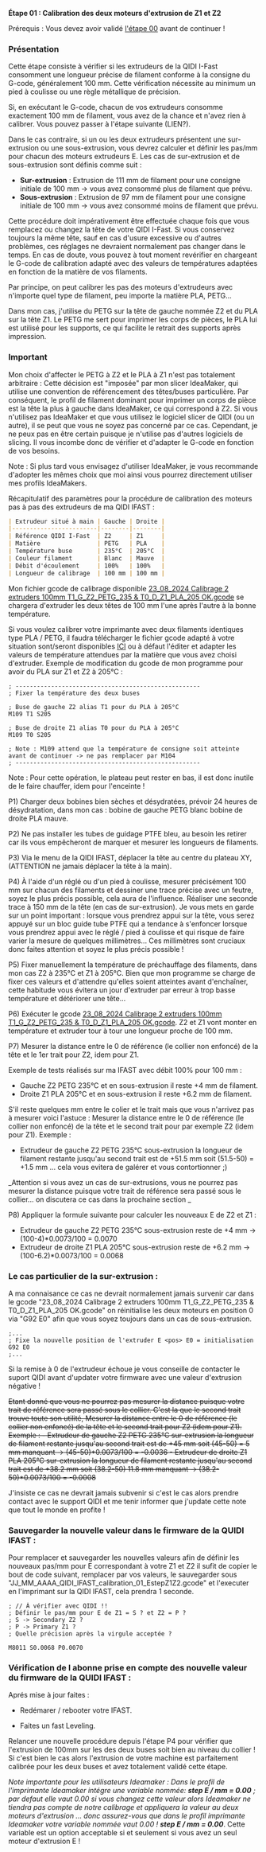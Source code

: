 **Étape 01 : Calibration des deux moteurs d'extrusion de Z1 et Z2**

Prérequis : Vous devez avoir validé [l'étape 00](https://github.com/sudtek/IMPRIMANTES_3D/blob/main/QIDI/IFAST/CALIBRATION/Etape%2000/Etape_00.md) avant de continuer !

### Présentation

Cette étape consiste à vérifier si les extrudeurs de la QIDI I-Fast consomment une longueur précise de filament conforme à la consigne du G-code, généralement 100 mm. Cette vérification nécessite au minimum un pied à coulisse ou une règle métallique de précision.

Si, en exécutant le G-code, chacun de vos extrudeurs consomme exactement 100 mm de filament, vous avez de la chance et n'avez rien à calibrer. Vous pouvez passer à l'étape suivante (LIEN?).

Dans le cas contraire, si un ou les deux extrudeurs présentent une sur-extrusion ou une sous-extrusion, vous devrez calculer et définir les pas/mm pour chacun des moteurs extrudeurs E. Les cas de sur-extrusion et de sous-extrusion sont définis comme suit :
- **Sur-extrusion** : Extrusion de 111 mm de filament pour une consigne initiale de 100 mm -> vous avez consommé plus de filament que prévu.
- **Sous-extrusion** : Extrusion de 97 mm de filament pour une consigne initiale de 100 mm -> vous avez consommé moins de filament que prévu.

Cette procédure doit impérativement être effectuée chaque fois que vous remplacez ou changez la tête de votre QIDI I-Fast. Si vous conservez toujours la même tête, sauf en cas d'usure excessive ou d'autres problèmes, ces réglages ne devraient normalement pas changer dans le temps. En cas de doute, vous pouvez à tout moment revérifier en chargeant le G-code de calibration adapté avec des valeurs de températures adaptées en fonction de la matière de vos filaments.

Par principe, on peut calibrer les pas des moteurs d'extrudeurs avec n'importe quel type de filament, peu importe la matière PLA, PETG...

Dans mon cas, j'utilise du PETG sur la tête de gauche nommée Z2 et du PLA sur la tête Z1. Le PETG me sert pour imprimer les corps de pièces, le PLA lui est utilisé pour les supports, ce qui facilite le retrait des supports après impression.

### Important

Mon choix d'affecter le PETG à Z2 et le PLA à Z1 n'est pas totalement arbitraire : Cette décision est "imposée" par mon slicer IdeaMaker, qui utilise une convention de référencement des têtes/buses particulière. Par conséquent, le profil de filament dominant pour imprimer un corps de pièce est la tête la plus à gauche dans IdeaMaker, ce qui correspond à Z2. Si vous n'utilisez pas IdeaMaker et que vous utilisez le logiciel slicer de QIDI (ou un autre), il se peut que vous ne soyez pas concerné par ce cas. Cependant, je ne peux pas en être certain puisque je n'utilise pas d'autres logiciels de slicing. Il vous incombe donc de vérifier et d'adapter le G-code en fonction de vos besoins.

Note : Si plus tard vous envisagez d'utiliser IdeaMaker, je vous recommande d'adopter les mêmes choix que moi ainsi vous pourrez directement utiliser mes profils IdeaMakers.

Récapitulatif des paramètres pour la procédure de calibration des moteurs pas à pas des extrudeurs de ma QIDI IFAST :

```markdown
| Extrudeur situé à main | Gauche | Droite |
|------------------------|--------|--------|
| Référence QIDI I-Fast  | Z2     | Z1     |
| Matière                | PETG   | PLA    |
| Température buse       | 235°C  | 205°C  |
| Couleur filament       | Blanc  | Mauve  |
| Débit d'écoulement     | 100%   | 100%   |
| Longueur de calibrage  | 100 mm | 100 mm |
```

Mon fichier gcode de calibrage disponible [23_08_2024 Calibrage 2 extruders 100mm T1_G_Z2_PETG_235 & T0_D_Z1_PLA_205 OK.gcode](https://github.com/sudtek/IMPRIMANTES_3D/blob/main/QIDI/IFAST/CALIBRATION/Etape%2001/23_08_2024%20Calibrage%202%20extruders%20100mm%20T1_G_Z2_PETG_235%20%26%20T0_D_Z1_PLA_205%20OK.gcode) se chargera d'extruder les deux têtes de 100 mm l'une après l'autre à la bonne température.

Si vous voulez calibrer votre imprimante avec deux filaments identiques type PLA / PETG, il faudra télécharger le fichier gcode adapté à votre situation sont/seront disponibles [ICI](QIDI/IFAST/CALIBRATION/Etape%2001) ou à défaut l'éditer et adapter les valeurs de température attendues par la matière que vous avez choisi d'extruder. Exemple de modification du gcode de mon programme pour avoir du PLA sur Z1 et Z2 à 205°C :

```gcode
; ----------------------------------------------------
; Fixer la température des deux buses

; Buse de gauche Z2 alias T1 pour du PLA à 205°C
M109 T1 S205

; Buse de droite Z1 alias T0 pour du PLA à 205°C
M109 T0 S205

; Note : M109 attend que la température de consigne soit atteinte avant de continuer -> ne pas remplacer par M104
; ----------------------------------------------------
```

Note : Pour cette opération, le plateau peut rester en bas, il est donc inutile de le faire chauffer, idem pour l'enceinte !

P1) Charger deux bobines bien sèches et désydratées, prévoir 24 heures de désydratation, dans mon cas : bobine de gauche PETG blanc bobine de droite PLA mauve.

P2) Ne pas installer les tubes de guidage PTFE bleu, au besoin les retirer car ils vous empêcheront de marquer et mesurer les longueurs de filaments.

P3) Via le menu de la QIDI IFAST, déplacer la tête au centre du plateau XY, (ATTENTION ne jamais déplacer la tête à la main).

P4) À l'aide d'un réglé ou d'un pied à coulisse, mesurer précisément 100 mm sur chacun des filaments et dessiner une trace précise avec un feutre, soyez le plus précis possible, cela aura de l'influence. Réaliser une seconde trace à 150 mm de la tête (en cas de sur-extrusion). Je vous mets en garde sur un point important : lorsque vous prendrez appui sur la tête, vous serez appuyé sur un bloc guide tube PTFE qui a tendance à s'enfoncer lorsque vous prendrez appui avec le réglé / pied à coulisse et qui risque de faire varier la mesure de quelques millimètres... Ces millimètres sont cruciaux donc faites attention et soyez le plus précis possible !

P5) Fixer manuellement la température de préchauffage des filaments, dans mon cas Z2 à 235°C et Z1 à 205°C. Bien que mon programme se charge de fixer ces valeurs et d'attendre qu'elles soient atteintes avant d'enchaîner, cette habitude vous évitera un jour d'extruder par erreur à trop basse température et détériorer une tête...

P6) Exécuter le gcode [23_08_2024 Calibrage 2 extruders 100mm T1_G_Z2_PETG_235 & T0_D_Z1_PLA_205 OK.gcode](https://github.com/sudtek/IMPRIMANTES_3D/blob/main/QIDI/IFAST/CALIBRATION/Etape%2001/23_08_2024%20Calibrage%202%20extruders%20100mm%20T1_G_Z2_PETG_235%20%26%20T0_D_Z1_PLA_205%20OK.gcode). Z2 et Z1 vont monter en température et extruder tour à tour une longueur proche de 100 mm.

P7) Mesurer la distance entre le 0 de référence (le collier non enfoncé) de la tête et le 1er trait pour Z2, idem pour Z1.

Exemple de tests réalisés sur ma IFAST avec débit 100% pour 100 mm :

- Gauche Z2 PETG 235°C et en sous-extrusion il reste +4 mm de filament.
- Droite Z1 PLA 205°C et en sous-extrusion il reste +6.2 mm de filament.

S'il reste quelques mm entre le colier et le trait mais que vous n'arrivez pas à mesurer voici l'astuce : Mesurer la distance entre le 0 de référence (le collier non enfoncé) de la tête et le second trait pour par exemple Z2 (idem pour Z1).
Exemple :

- Extrudeur de gauche Z2 PETG 235°C sous-extrusion la longueur de filament restante jusqu'au second trait est de +51.5 mm soit (51.5-50) = +1.5 mm  ... cela vous evitera de galérer et vous contortionner ;)  
  
_Attention si vous avez un cas de sur-extrusions, vous ne pourrez pas mesurer la distance puisque votre trait de référence sera passé sous le collier... on discutera ce cas dans la prochaine section _

P8) Appliquer la formule suivante pour calculer les nouveaux E de Z2 et Z1 :
- Extrudeur de gauche Z2 PETG 235°C sous-extrusion reste de +4 mm -> (100-4)*0.0073/100 = 0.0070
- Extrudeur de droite Z1 PLA 205°C sous-extrusion reste de +6.2 mm -> (100-6.2)*0.0073/100 = 0.0068

### Le cas particulier de la sur-extrusion :

A ma connaisance ce cas ne devrait normalement jamais survenir car dans le gcode "23_08_2024 Calibrage 2 extruders 100mm T1_G_Z2_PETG_235 & T0_D_Z1_PLA_205 OK.gcode" on réinitialise  les deux moteurs en position 0 via "G92 E0" afin que vous soyez toujours dans un cas de sous-extrusion. 

```gcode
;...
; Fixe la nouvelle position de l'extruder E <pos> E0 = initialisation
G92 E0
;...
```
Si la remise à 0 de l'extrudeur échoue je vous conseille de contacter le suport QIDI avant d'updater votre firmware avec une valeur d'extrusion négative !

<s>
Etant donné que vous ne pourrez pas mesurer la distance puisque votre trait de référence sera passé sous le collier. C'est la que le second trait trouve toute son utilité, Mesurer la distance entre le 0 de référence (le collier non enfoncé) de la tête et le second trait pour Z2 (idem pour Z1).
Exemple :
- Extrudeur de gauche Z2 PETG 235°C sur-extrusion la longueur de filament restante jusqu'au second trait est de +45 mm soit (45-50) = 5 mm manquant -> (45-50)*0.0073/100 = -0.0036
- Extrudeur de droite Z1 PLA 205°C sur-extrusion la longueur de filament restante jusqu'au second trait est de +38.2 mm soit (38.2-50) 11.8 mm manquant -> (38.2-50)*0.0073/100 = -0.0008
</s>

J'insiste ce cas ne devrait jamais subvenir si c'est le cas alors prendre contact avec le support QIDI et me tenir informer que j'update cette note que tout le monde en profite !

### Sauvegarder la nouvelle valeur dans le firmware de la QUIDI IFAST :

Pour remplacer et sauvegarder les nouvelles valeurs afin de définir les nouveaux pas/mm pour E correspondant à votre Z1 et Z2 il sufit de copier le bout de code suivant,  remplacer par vos valeurs, le sauvegarder sous "JJ_MM_AAAA_QIDI_IFAST_calibration_01_EstepZ1Z2.gcode" et l'executer en l'imprimant sur la QIDI IFAST, cela prendra 1 seconde. 

```gcode
; // À vérifier avec QIDI !!
; Définir le pas/mm pour E de Z1 = S ? et Z2 = P ? 
; S -> Secondary Z2 ?
; P -> Primary Z1 ?
; Quelle précision après la virgule acceptée ?

M8011 S0.0068 P0.0070
```
### Vérification de l abonne prise en compte des nouvelle valeur du firmware de la QUIDI IFAST :

Aprés mise à jour faites : 

- Redémarer / rebooter votre IFAST.

- Faites un fast Leveling.

Relancer une nouvelle procédure depuis l'étape P4 pour vérifier que l'extrusion de 100mm sur les des deux buses soit bien au niveau du collier !  Si c'est bien le cas alors l'extrusion de votre machine est parfaitement calibrée pour les deux buses et avez totalement validé cette étape.


_Note importante pour les utilisateurs Ideamaker : Dans le profil de l'imprimante Ideamaker intégre une variable nommée: **step E / mm = 0.00** ; par defaut elle vaut 0.00 si vous changez cette valeur alors Ideamaker ne tiendra pas compte de notre calibrage et appliquera la valeur au deux moteurs d'extrusion ... donc assurez-vous que dans le profil imprimante Ideamaker votre variable nommée vaut 0.00 ! **step E / mm = 0.00**_. Cette variable est un option acceptable si et seulement si vous avez un seul moteur d'extrusion E !
